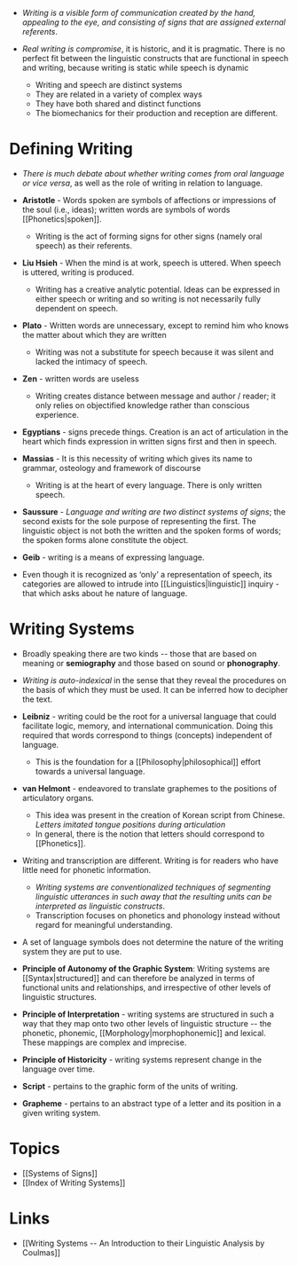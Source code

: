 * *Writing is a visible form of communication created by the hand, appealing to the eye, and consisting of signs that are assigned external referents*.

* *Real writing is compromise*, it is historic, and it is pragmatic. There is no perfect fit between the linguistic constructs that are functional in speech and writing, because writing is static while speech is dynamic
	* Writing and speech are distinct systems 
	* They are related in a variety of complex ways 
	* They have both shared and distinct functions 
	* The biomechanics for  their production and reception are different.

# Defining Writing
* *There is much debate about whether writing comes from oral language or vice versa*, as well as the role of writing in relation to language.

* **Aristotle** - Words spoken are symbols of affections or impressions of the soul (i.e., ideas); written words are symbols of words [[Phonetics|spoken]].
	* Writing is the act of forming signs for other signs (namely oral speech) as their referents. 
* **Liu Hsieh** - When the mind is at work, speech is uttered. When speech is uttered, writing is produced.
	* Writing has a creative analytic potential. Ideas can be expressed in either speech or writing and so writing is not necessarily fully dependent on speech. 
* **Plato** - Written words are unnecessary, except to remind him who knows the matter about which they are written 
	* Writing was not a substitute for speech because it was silent and lacked the intimacy of speech. 
* **Zen** - written words are useless
	* Writing creates distance between message and author / reader; it only relies on objectified knowledge rather than conscious experience.
* **Egyptians** - signs precede things. Creation is an act of articulation in the heart which finds expression in written signs first and then in speech. 
* **Massias** - It is this necessity of writing which gives its name to grammar, osteology and framework of discourse
	* Writing is at the heart of every language. There is only written speech.
* **Saussure** - *Language and writing are two distinct systems of signs*; the second exists for the sole purpose of representing the first. The linguistic object is not both the written and the spoken forms of words; the spoken forms alone constitute the object.
* **Geib** - writing is a means of expressing language. 
 
* Even though it is recognized as ‘only’ a representation of speech, its categories are allowed to intrude into [[Linguistics|linguistic]] inquiry - that which asks about he nature of language.

# Writing Systems 
* Broadly speaking there are two kinds -- those that are based on meaning or **semiography** and those based on sound or **phonography**. 
* *Writing is auto-indexical* in the sense that they reveal the procedures on the basis of which they must be used. It can be inferred how to decipher the text. 

* **Leibniz** - writing could be the root for a universal language that could facilitate logic, memory, and international communication. Doing this required that words correspond to things (concepts) independent of language. 
	* This is the foundation for a [[Philosophy|philosophical]] effort towards a universal language. 

* **van Helmont** - endeavored to translate graphemes to the positions of articulatory organs. 
	* This idea was present in the creation of Korean script from Chinese. *Letters imitated tongue positions during articulation*
	* In general, there is the notion that letters should correspond to [[Phonetics]]. 

* Writing and transcription are different. Writing is for readers who have little need for phonetic information. 
	* *Writing systems are conventionalized techniques of segmenting linguistic utterances in such away that the resulting units can be interpreted as linguistic constructs*. 
	* Transcription focuses on phonetics and phonology instead without regard for meaningful understanding. 
* A set of language symbols does not determine the nature of the writing system they are put to use. 

* **Principle of Autonomy of the Graphic System**: Writing systems are [[Syntax|structured]] and can therefore be analyzed in terms of functional units and relationships, and irrespective of other levels of linguistic structures. 
* **Principle of Interpretation** - writing systems are structured in such a way that they map onto two other levels of linguistic structure -- the phonetic, phonemic, [[Morphology|morphophonemic]] and lexical. These mappings are complex and imprecise. 
* **Principle of Historicity** - writing systems represent change in the language over time. 

* **Script** - pertains to the graphic form of the units of writing. 
* **Grapheme** - pertains to an abstract type of a letter and its position in a given writing system. 
# Topics 
* [[Systems of Signs]]
* [[Index of Writing Systems]]

# Links 
* [[Writing Systems -- An Introduction to their Linguistic Analysis by Coulmas]]